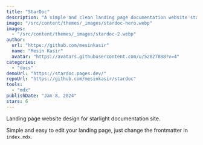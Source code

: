 ```yaml
---
title: "StarDoc"
description: "A simple and clean landing page documentation website starlight."
image: "/src/content/themes/_images/stardoc-hero.webp"
images:
  - "/src/content/themes/_images/stardoc-2.webp"
author:
  url: "https://github.com/mesinkasir"
  name: "Mesin Kasir"
  avatar: "https://avatars.githubusercontent.com/u/52827888?v=4"
categories:
  - "docs"
demoUrl: "https://stardoc.pages.dev/"
repoUrl: "https://github.com/mesinkasir/stardoc"
tools:
  - "mdx"
publishDate: "Jan 8, 2024"
stars: 6
---
```


<p>Landing page website design for starlight documentation site.</p>
<p>Simple and easy to edit your landing page, just change the frontmatter in <code>index.mdx</code>.</p>
